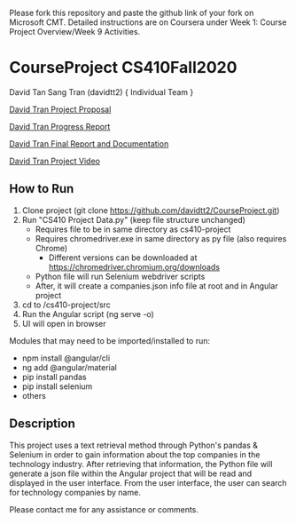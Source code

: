 Please fork this repository and paste the github link of your fork on Microsoft CMT. Detailed instructions are on Coursera under Week 1: Course Project Overview/Week 9 Activities.

# CourseProject CS410Fall2020 
David Tan Sang Tran (davidtt2) { Individual Team }

[David Tran Project Proposal](https://github.com/davidtt2/CourseProject/blob/main/CS410%20Project%20Proposal.pdf)

[David Tran Progress Report](https://github.com/davidtt2/CourseProject/blob/main/CS410%20Project%20Progress%20Report.pdf)

[David Tran Final Report and Documentation](https://github.com/davidtt2/CourseProject/blob/main/CS410%20Project%20Final%20Report.pdf)

[David Tran Project Video](https://www.youtube.com/watch?v=mfuLOdaO55Q)

## How to Run
1) Clone project (git clone https://github.com/davidtt2/CourseProject.git)
2) Run "CS410 Project Data.py" (keep file structure unchanged)
	- Requires file to be in same directory as cs410-project
	- Requires chromedriver.exe in same directory as py file 
		(also requires Chrome)
		- Different versions can be downloaded at https://chromedriver.chromium.org/downloads
	- Python file will run Selenium webdriver scripts
	- After, it will create a companies.json info file 
	  at root and in Angular project
3) cd to /cs410-project/src
4) Run the Angular script (ng serve -o)
5) UI will open in browser

Modules that may need to be imported/installed to run:
  - npm install @angular/cli
  - ng add @angular/material 
  - pip install pandas
  - pip install selenium
  - others
  
## Description
This project uses a text retrieval method through Python's pandas & Selenium in order to gain information about the top companies in the technology industry. After retrieving that information, the Python file will generate a json file within the Angular project that will be read and displayed in the user interface. From the user interface, the user can search for technology companies by name.

Please contact me for any assistance or comments. 
